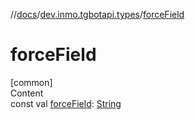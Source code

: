 //[docs](../../index.md)/[dev.inmo.tgbotapi.types](index.md)/[forceField](force-field.md)



# forceField  
[common]  
Content  
const val [forceField](force-field.md): [String](https://kotlinlang.org/api/latest/jvm/stdlib/kotlin/-string/index.html)  



